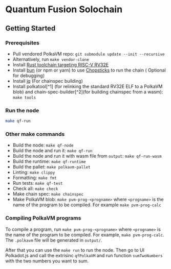 # Quantum Fusion Solochain

## Getting Started

### Prerequisites

-   Pull vendored PolkaVM repo: `git submodule update --init --recursive`
-   Alternatively, run `make vendor-clone`
-   Install [Rust toolchain targeting RISC-V RV32E](https://github.com/paritytech/rustc-rv32e-toolchain)
-   Install [bun](https://bun.sh) (or npm or yarn) to use [Chopsticks](https://github.com/AcalaNetwork/chopsticks) to run the chain ( Optional for debugging)
-   Install [jq](https://stedolan.github.io/jq/) (For chainspec building)
-   Install polkatool[^1] (for relinking the standard RV32E ELF to a PolkaVM blob) and chain-spec-builder[^2](for building chainspec from a wasm): `make tools`

### Run the node
```bash
make qf-run
```

### Other make commands
-   Build the node: `make qf-node`
-   Build the node and run it: `make qf-run`
-   Build the node and run it with wasm file from `output`: `make qf-run-wasm`
-   Build the runtime: `make qf-runtime`
-   Build the pallet: `make polkavm-pallet`
-   Linting: `make clippy`
-   Formatting: `make fmt`
-   Run tests: `make qf-test`
-   Check all: `make check`
-   Make chain spec: `make chainspec`
-   Make PolkaVM blob: `make pvm-prog-<progname>` where `<progname>` is the name of the program to be compiled. For example `make pvm-prog-calc`

### Compiling PolkaVM programs
To compile a program, run `make pvm-prog-<progname>` where `<progname>` is the name of the program to be compiled. For example, `make pvm-prog-calc`.
The `.polkavm` file will be generated in `output/`.

After that you can use the `make run` to run the node. Then go to UI Polkadot.js and call the extrisinc `qfPolkaVM` and run function `sumTwoNumbers` with the two numbers you want to sum.
